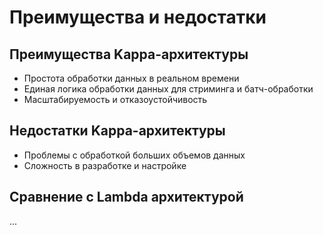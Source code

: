 # Преимущества и недостатки

## Преимущества Kappa-архитектуры
- Простота обработки данных в реальном времени
- Единая логика обработки данных для стриминга и батч-обработки
- Масштабируемость и отказоустойчивость

## Недостатки Kappa-архитектуры
- Проблемы с обработкой больших объемов данных
- Сложность в разработке и настройке

## Сравнение с Lambda архитектурой
...
